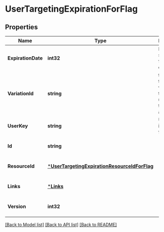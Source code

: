# UserTargetingExpirationForFlag

## Properties
Name | Type | Description | Notes
------------ | ------------- | ------------- | -------------
**ExpirationDate** | **int32** | Date scheduled for expiration | [optional] [default to null]
**VariationId** | **string** | the ID of the variation that the user is targeted on a flag | [optional] [default to null]
**UserKey** | **string** | Unique identifier for the user | [optional] [default to null]
**Id** | **string** |  | [optional] [default to null]
**ResourceId** | [***UserTargetingExpirationResourceIdForFlag**](UserTargetingExpirationResourceIdForFlag.md) |  | [optional] [default to null]
**Links** | [***Links**](Links.md) |  | [optional] [default to null]
**Version** | **int32** |  | [optional] [default to null]

[[Back to Model list]](../README.md#documentation-for-models) [[Back to API list]](../README.md#documentation-for-api-endpoints) [[Back to README]](../README.md)


